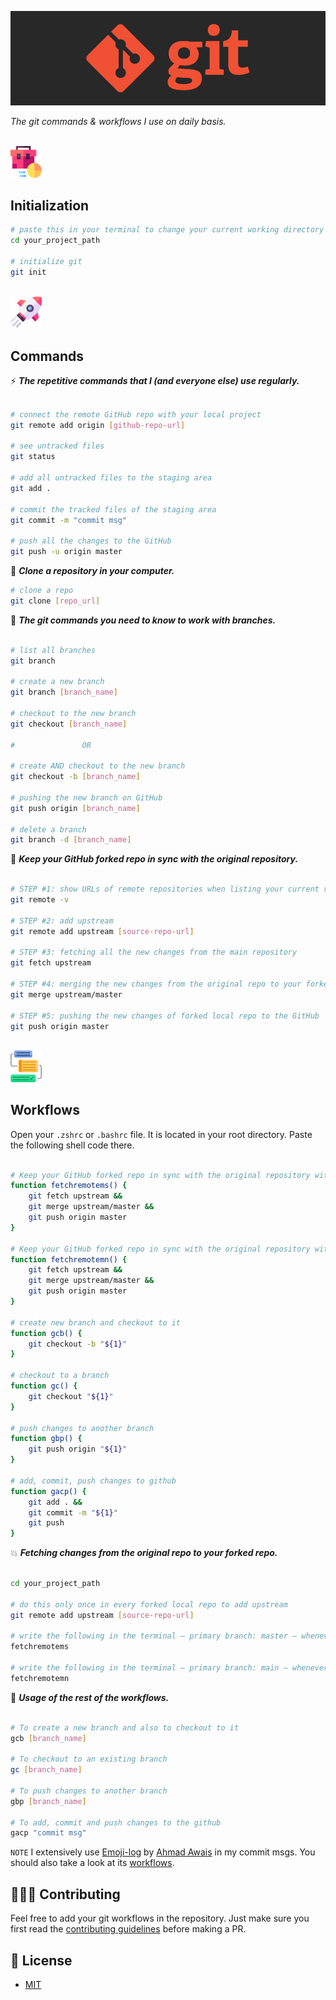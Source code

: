 ![git-commands-workflows](images/cover.jpg)

*The git commands & workflows I use on daily basis.*

<br />

<img src="./images/suitcase.png" width="10%" />

## Initialization

```sh
# paste this in your terminal to change your current working directory to the project directory
cd your_project_path

# initialize git
git init
```

<br />

<img src="./images/rocket.png" width="10%" />

## Commands

⚡️ ***The repetitive commands that I (and everyone else) use regularly.***

```sh

# connect the remote GitHub repo with your local project
git remote add origin [github-repo-url]

# see untracked files
git status

# add all untracked files to the staging area
git add .

# commit the tracked files of the staging area
git commit -m "commit msg"

# push all the changes to the GitHub
git push -u origin master

```

🎩 ***Clone a repository in your computer.***

```sh
# clone a repo
git clone [repo_url]
```

🌲 ***The git commands you need to know to work with branches.***

```sh

# list all branches
git branch

# create a new branch
git branch [branch_name]

# checkout to the new branch
git checkout [branch_name]

# 				OR

# create AND checkout to the new branch
git checkout -b [branch_name]

# pushing the new branch on GitHub
git push origin [branch_name]

# delete a branch
git branch -d [branch_name]

```

🎯 ***Keep your GitHub forked repo in sync with the original repository.***

```sh

# STEP #1: show URLs of remote repositories when listing your current remote connections
git remote -v

# STEP #2: add upstream
git remote add upstream [source-repo-url]

# STEP #3: fetching all the new changes from the main repository
git fetch upstream

# STEP #4: merging the new changes from the original repo to your forked local repo
git merge upstream/master

# STEP #5: pushing the new changes of forked local repo to the GitHub
git push origin master

```

<br/>

<img src="./images/workflow.png" width="10%" />

## Workflows

Open your `.zshrc` or `.bashrc` file. It is located in your root directory. Paste the following shell code there.

```sh

# Keep your GitHub forked repo in sync with the original repository with master as the primary branch
function fetchremotems() {
	git fetch upstream &&
	git merge upstream/master &&
	git push origin master
}

# Keep your GitHub forked repo in sync with the original repository with master as the primary branch
function fetchremotemn() {
	git fetch upstream &&
	git merge upstream/master &&
	git push origin master
}

# create new branch and checkout to it
function gcb() {
	git checkout -b "${1}"
}

# checkout to a branch
function gc() {
	git checkout "${1}"
}

# push changes to another branch
function gbp() {
	git push origin "${1}"
}

# add, commit, push changes to github
function gacp() {
	git add . &&
	git commit -m "${1}"
	git push
}

```

💥 ***Fetching changes from the original repo to your forked repo.***

```sh

cd your_project_path

# do this only once in every forked local repo to add upstream
git remote add upstream [source-repo-url]

# write the following in the terminal – primary branch: master – whenever you need to fetch the changes
fetchremotems

# write the following in the terminal – primary branch: main – whenever you need to fetch the changes
fetchremotemn

```

🎲 ***Usage of the rest of the workflows.***

```sh

# To create a new branch and also to checkout to it
gcb [branch_name]

# To checkout to an existing branch
gc [branch_name]

# To push changes to another branch
gbp [branch_name]

# To add, commit and push changes to the github
gacp "commit msg"

```

` NOTE ` I extensively use [Emoji-log](https://github.com/ahmadawais/emoji-log) by [Ahmad Awais](http://github.com/ahmadawais) in my commit msgs. You should also take a look at its [workflows](https://github.com/ahmadawais/emoji-log###THE%20WORKFLOW%20&%20MEANINGS).

## 👨🏻‍💻 Contributing

Feel free to add your git workflows in the repository. Just make sure you first read the [contributing guidelines](https://github.com/msaaddev/git-commands-workflows/blob/master/contributing.md) before making a PR.

## 🔑 License

- [MIT](https://github.com/msaaddev/git-commands-workflows/blob/master/LICENSE)
